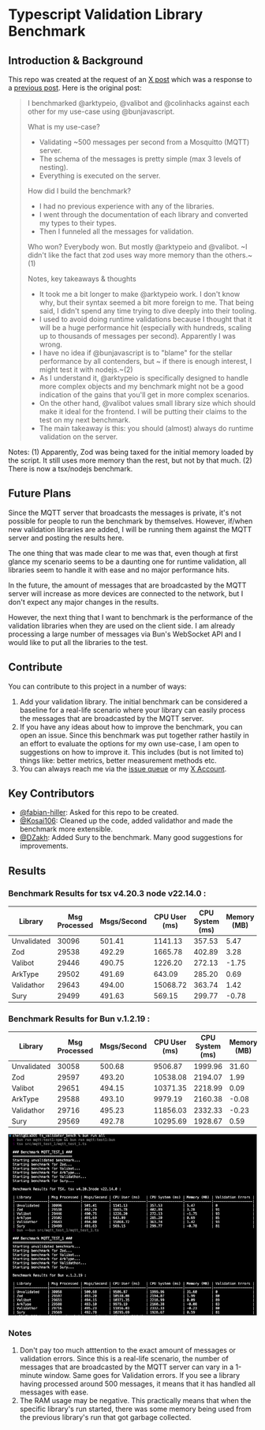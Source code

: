 # Typescript Validation Library Benchmark

## Introduction & Background

This repo was created at the request of an [X post](https://x.com/FabianHiller/status/1942231856176595402) which was a response to a [previous post](https://x.com/NeoterismoiTaki/status/1942191026887688248). Here is the original post:

> I benchmarked @arktypeio, @valibot and @colinhacks against each other for my use-case using @bunjavascript.
> 
> What is my use-case?
> - Validating ~500 messages per second from a Mosquitto (MQTT) server.
> - The schema of the messages is pretty simple (max 3 levels of nesting).
> - Everything is executed on the server.
> 
> How did I build the benchmark?
> - I had no previous experience with any of the libraries.
> - I went through the documentation of each library and converted my types to their types.
> - Then I funneled all the messages for validation.
> 
> Who won?
> Everybody won. But mostly @arktypeio and @valibot. ~I didn't like the fact that zod uses way more memory than the others.~(1)
> 
> Notes, key takeaways & thoughts
> - It took me a bit longer to make @arktypeio work. I don't know why, but their syntax seemed a bit more foreign to me. That being said, I didn't spend any time trying to dive deeply into their tooling.
> - I used to avoid doing runtime validations because I thought that it will be a huge performance hit (especially with hundreds, scaling up to thousands of messages per second). Apparently I was wrong.
> - I have no idea if @bunjavascript is to "blame" for the stellar performance by all contenders, but ~ if there is enough interest, I might test it with nodejs.~(2)
> - As I understand it, @arktypeio is specifically designed to handle more complex objects and my benchmark might not be a good indication of the gains that you'll get in more complex scenarios.
> - On the other hand, @valibot values small library size which should make it ideal for the frontend. I will be putting their claims to the test on my next benchmark.
> - The main takeaway is this: you should (almost) always do runtime validation on the server.

Notes:
(1) Apparently, Zod was being taxed for the initial memory loaded by the script. It still uses more memory than the rest, but not by that much.
(2) There is now a tsx/nodejs benchmark.

## Future Plans

Since the MQTT server that broadcasts the messages is private, it's not possible for people to run the benchmark by themselves. However, if/when new validation libraries are added, I will be running them against the MQTT server and posting the results here.

The one thing that was made clear to me was that, even though at first glance my scenario seems to be a daunting one for runtime validation, all libraries seem to handle it with ease and no major performance hits.

In the future, the amount of messages that are broadcasted by the MQTT server will increase as more devices are connected to the network, but I don't expect any major changes in the results.

However, the next thing that I want to benchmark is the performance of the validation libraries when they are used on the client side. I am already processing a large number of messages via Bun's WebSocket API and I would like to put all the libraries to the test.

## Contribute

You can contribute to this project in a number of ways:

1. Add your validation library. The initial benchmark can be considered a baseline for a real-life scenario where your library can easily process the messages that are broadcasted by the MQTT server.
2. If you have any ideas about how to improve the benchmark, you can open an issue. Since this benchmark was put together rather hastily in an effort to evaluate the options for my own use-case, I am open to suggestions on how to improve it. This includes (but is not limited to) things like: better metrics, better measurement methods etc.
3. You can always reach me via the [issue queue](https://github.com/f1234k/ts-validator-bench/issues) or my [X Account](https://x.com/NeoterismoiTaki).

## Key Contributors
- [@fabian-hiller](https://github.com/fabian-hiller): Asked for this repo to be created.
- [@Kosai106](https://github.com/Kosai106): Cleaned up the code, added validathor and made the benchmark more extensible.
- [@DZakh](https://github.com/DZakh): Added Sury to the benchmark. Many good suggestions for improvements.

## Results

### Benchmark Results for tsx v4.20.3 node v22.14.0 :

| Library        | Msg Processed | Msgs/Second | CPU User (ms)   | CPU System (ms) | Memory (MB) | Validation Errors |
|----------------|---------------|-------------|-----------------|-----------------|-------------|-------------------|
| Unvalidated    | 30096         | 501.41      | 1141.13         | 357.53          | 5.47        | 0                 |
| Zod            | 29538         | 492.29      | 1665.78         | 402.89          | 3.28        | 91                |
| Valibot        | 29446         | 490.75      | 1226.20         | 272.13          | -1.75       | 93                |
| ArkType        | 29502         | 491.69      | 643.09          | 285.20          | 0.69        | 85                |
| Validathor     | 29643         | 494.00      | 15068.72        | 363.74          | 1.42        | 93                |
| Sury           | 29499         | 491.63      | 569.15          | 299.77          | -0.78       | 81                |

### Benchmark Results for Bun v.1.2.19 :

| Library        | Msg Processed | Msgs/Second | CPU User (ms)   | CPU System (ms) | Memory (MB) | Validation Errors |
|----------------|---------------|-------------|-----------------|-----------------|-------------|-------------------|
| Unvalidated    | 30058         | 500.68      | 9506.87         | 1999.96         | 31.60       | 0                 |
| Zod            | 29597         | 493.20      | 10538.08        | 2194.07         | 1.99        | 80                |
| Valibot        | 29651         | 494.15      | 10371.35        | 2218.99         | 0.09        | 89                |
| ArkType        | 29588         | 493.10      | 9979.19         | 2160.38         | -0.08       | 83                |
| Validathor     | 29716         | 495.23      | 11856.03        | 2332.33         | -0.23       | 80                |
| Sury           | 29569         | 492.78      | 10295.69        | 1928.67         | 0.59        | 81                |

![Benchmark Results](img/mqtt_test_1.png)

### Notes

1. Don't pay too much atttention to the exact amount of messages or validation errors. Since this is
  a real-life scenario, the number of messages that are broadcasted by the MQTT server can vary in a
  1-minute window. Same goes for Validation errors. If you see a library having processed around 500
  messages, it means that it has handled all messages with ease.
2. The RAM usage may be negative. This practically means that when the specific library's run
  started, there was some memory being used from the previous library's run that got garbage 
  collected.